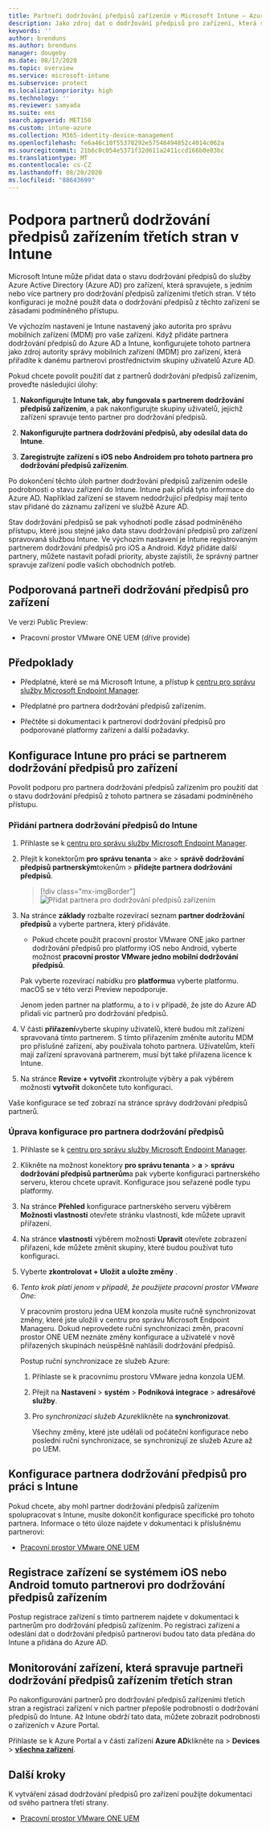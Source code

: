 ```yaml
---
title: Partneři dodržování předpisů zařízením v Microsoft Intune – Azure | Microsoft Docs
description: Jako zdroj dat o dodržování předpisů pro zařízení, která spravujete pomocí Intune, použijte partnera dodržování předpisů zařízením třetí strany.
keywords: ''
author: brenduns
ms.author: brenduns
manager: dougeby
ms.date: 08/17/2020
ms.topic: overview
ms.service: microsoft-intune
ms.subservice: protect
ms.localizationpriority: high
ms.technology: ''
ms.reviewer: samyada
ms.suite: ems
search.appverid: MET150
ms.custom: intune-azure
ms.collection: M365-identity-device-management
ms.openlocfilehash: fe6a46c10f55378292e57548494852c4014c062a
ms.sourcegitcommit: 21b6c0c054e5371f32d611a2411ccd166b0e03bc
ms.translationtype: MT
ms.contentlocale: cs-CZ
ms.lasthandoff: 08/20/2020
ms.locfileid: "88643699"
---
```

# <a name="support-third-party-device-compliance-partners-in-intune"></a>Podpora partnerů dodržování předpisů zařízením třetích stran v Intune

Microsoft Intune může přidat data o stavu dodržování předpisů do služby Azure Active Directory (Azure AD) pro zařízení, která spravujete, s jedním nebo více partnery pro dodržování předpisů zařízeními třetích stran. V této konfiguraci je možné použít data o dodržování předpisů z těchto zařízení se zásadami podmíněného přístupu.

Ve výchozím nastavení je Intune nastavený jako autorita pro správu mobilních zařízení (MDM) pro vaše zařízení. Když přidáte partnera dodržování předpisů do Azure AD a Intune, konfigurujete tohoto partnera jako zdroj autority správy mobilních zařízení (MDM) pro zařízení, která přiřadíte k danému partnerovi prostřednictvím skupiny uživatelů Azure AD.

Pokud chcete povolit použití dat z partnerů dodržování předpisů zařízením, proveďte následující úlohy:

1. **Nakonfigurujte Intune tak, aby fungovala s partnerem dodržování předpisů zařízením**, a pak nakonfigurujte skupiny uživatelů, jejichž zařízení spravuje tento partner pro dodržování předpisů.

2. **Nakonfigurujte partnera dodržování předpisů, aby odesílal data do Intune**.

3. **Zaregistrujte zařízení s iOS nebo Androidem pro tohoto partnera pro dodržování předpisů zařízením**.

Po dokončení těchto úloh partner dodržování předpisů zařízením odešle podrobnosti o stavu zařízení do Intune. Intune pak přidá tyto informace do Azure AD. Například zařízení se stavem nedodržující předpisy mají tento stav přidané do záznamu zařízení ve službě Azure AD.

Stav dodržování předpisů se pak vyhodnotí podle zásad podmíněného přístupu, které jsou stejné jako data stavu dodržování předpisů pro zařízení spravovaná službou Intune.  Ve výchozím nastavení je Intune registrovaným partnerem dodržování předpisů pro iOS a Android. Když přidáte další partnery, můžete nastavit pořadí priority, abyste zajistili, že správný partner spravuje zařízení podle vašich obchodních potřeb.

## <a name="supported-device-compliance-partners"></a>Podporovaná partneři dodržování předpisů pro zařízení

Ve verzi Public Preview:

- Pracovní prostor VMware ONE UEM (dříve provide)

## <a name="prerequisites"></a>Předpoklady

- Předplatné, které se má Microsoft Intune, a přístup k [centru pro správu služby Microsoft Endpoint Manager](https://go.microsoft.com/fwlink/?linkid=2109431).

- Předplatné pro partnera dodržování předpisů zařízením.

- Přečtěte si dokumentaci k partnerovi dodržování předpisů pro podporované platformy zařízení a další požadavky.

## <a name="configure-intune-to-work-with-a-device-compliance-partner"></a>Konfigurace Intune pro práci se partnerem dodržování předpisů pro zařízení

Povolit podporu pro partnera dodržování předpisů zařízením pro použití dat o stavu dodržování předpisů z tohoto partnera se zásadami podmíněného přístupu.

### <a name="add-a-compliance-partner-to-intune"></a>Přidání partnera dodržování předpisů do Intune

1. Přihlaste se k [centru pro správu služby Microsoft Endpoint Manager](https://go.microsoft.com/fwlink/?linkid=2109431).

2. Přejít k konektorům **pro správu tenanta**  >  **a**ke  >  **správě dodržování předpisů partnerským**tokenům  >  **přidejte partnera dodržování předpisů**.

   > [!div class="mx-imgBorder"]
   > ![Přidat partnera pro dodržování předpisů zařízením](./media/device-compliance-partners/add-compliance-partner.png)

3. Na stránce **základy** rozbalte rozevírací seznam **partner dodržování předpisů** a vyberte partnera, který přidáváte.

   - Pokud chcete použít pracovní prostor VMware ONE jako partner dodržování předpisů pro platformy iOS nebo Android, vyberte možnost **pracovní prostor VMware jedno mobilní dodržování předpisů**.

   Pak vyberte rozevírací nabídku pro **platformu**a vyberte platformu. macOS se v této verzi Preview nepodporuje.

   Jenom jeden partner na platformu, a to i v případě, že jste do Azure AD přidali víc partnerů pro dodržování předpisů.

4. V části **přiřazení**vyberte skupiny uživatelů, které budou mít zařízení spravovaná tímto partnerem. S tímto přiřazením změníte autoritu MDM pro příslušné zařízení, aby používala tohoto partnera. Uživatelům, kteří mají zařízení spravovaná partnerem, musí být také přiřazena licence k Intune.

5. Na stránce **Revize + vytvořit** zkontrolujte výběry a pak výběrem možnosti **vytvořit** dokončete tuto konfiguraci.

Vaše konfigurace se teď zobrazí na stránce správy dodržování předpisů partnerů.

### <a name="modify-the-configuration-for-a-compliance-partner"></a>Úprava konfigurace pro partnera dodržování předpisů

1. Přihlaste se k [centru pro správu služby Microsoft Endpoint Manager](https://go.microsoft.com/fwlink/?linkid=2109431).

2. Klikněte na možnost konektory **pro správu tenanta**  >  **a**  >  **správu dodržování předpisů partnerům**a pak vyberte konfiguraci partnerského serveru, kterou chcete upravit. Konfigurace jsou seřazené podle typu platformy.

3. Na stránce **Přehled** konfigurace partnerského serveru výběrem **Možnosti vlastnosti** otevřete stránku vlastnosti, kde můžete upravit přiřazení.

4. Na stránce **vlastnosti** výběrem možnosti **Upravit** otevřete zobrazení přiřazení, kde můžete změnit skupiny, které budou používat tuto konfiguraci.

5. Vyberte **zkontrolovat + Uložit** **a uložte změny** .

6. *Tento krok platí jenom v případě, že použijete pracovní prostor VMware One*:

   V pracovním prostoru jedna UEM konzola musíte ručně synchronizovat změny, které jste uložili v centru pro správu Microsoft Endpoint Manageru. Dokud neprovedete ruční synchronizaci změn, pracovní prostor ONE UEM neznáte změny konfigurace a uživatelé v nově přiřazených skupinách neúspěšně nahlásili dodržování předpisů.

   Postup ruční synchronizace ze služeb Azure:
   1. Přihlaste se k pracovnímu prostoru VMware jedna konzola UEM.
   2. Přejít na **Nastavení**  >  **systém**  >  **Podniková integrace**  >  **adresářové služby**.
   3. Pro *synchronizaci služeb Azure*klikněte na **synchronizovat**.

      Všechny změny, které jste udělali od počáteční konfigurace nebo poslední ruční synchronizace, se synchronizují ze služeb Azure až po UEM.  

## <a name="configure-your-compliance-partner-to-work-with-intune"></a>Konfigurace partnera dodržování předpisů pro práci s Intune

Pokud chcete, aby mohl partner dodržování předpisů zařízením spolupracovat s Intune, musíte dokončit konfigurace specifické pro tohoto partnera. Informace o této úloze najdete v dokumentaci k příslušnému partnerovi:

- [Pracovní prostor VMware ONE UEM](https://docs.vmware.com/en/VMware-Workspace-ONE-UEM/services/Directory_Service_Integration/GUID-800FB831-AA66-4094-8F5A-FA5899A3C70C.html)  

## <a name="enroll-your-ios-or-android-devices-to-that-device-compliance-partner"></a>Registrace zařízení se systémem iOS nebo Android tomuto partnerovi pro dodržování předpisů zařízením

Postup registrace zařízení s tímto partnerem najdete v dokumentaci k partnerům pro dodržování předpisů zařízením. Po registraci zařízení a odeslání dat o dodržování předpisů partnerovi budou tato data předána do Intune a přidána do Azure AD.

## <a name="monitor-devices-managed-by-third-party-device-compliance-partners"></a>Monitorování zařízení, která spravuje partneři dodržování předpisů zařízením třetích stran

Po nakonfigurování partnerů pro dodržování předpisů zařízeními třetích stran a registraci zařízení v nich partner přepošle podrobnosti o dodržování předpisů do Intune. Až Intune obdrží tato data, můžete zobrazit podrobnosti o zařízeních v Azure Portal.

Přihlaste se k Azure Portal a v části zařízení **Azure AD**klikněte na  >  **Devices**  >  [**všechna zařízení**](https://portal.azure.com/#blade/Microsoft_AAD_Devices/DevicesMenuBlade/Devices/menuId/).

## <a name="next-steps"></a>Další kroky

K vytváření zásad dodržování předpisů pro zařízení použijte dokumentaci od svého partnera třetí strany.

- [Pracovní prostor VMware ONE UEM](https://docs.vmware.com/en/VMware-Workspace-ONE-UEM/services/Directory_Service_Integration/GUID-800FB831-AA66-4094-8F5A-FA5899A3C70C.html)
